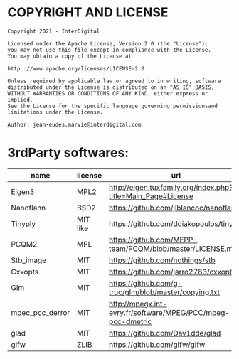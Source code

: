# COPYRIGHT AND LICENSE

``` 
Copyright 2021 - InterDigital
 
Licensed under the Apache License, Version 2.0 (the "License");
you may not use this file except in compliance with the License.
You may obtain a copy of the License at
 
http ://www.apache.org/licenses/LICENSE-2.0

Unless required by applicable law or agreed to in writing, software
distributed under the License is distributed on an "AS IS" BASIS,
WITHOUT WARRANTIES OR CONDITIONS OF ANY KIND, either express or implied.
See the License for the specific language governing permissionsand
limitations under the License.

Author: jean-eudes.marvie@interdigital.com
```

# 3rdParty softwares:

| name           | license | url                                                           |
|----------------|---------|---------------------------------------------------------------|
|Eigen3          | MPL2    | http://eigen.tuxfamily.org/index.php?title=Main_Page#License  |
|Nanoflann       | BSD2    | https://github.com/jlblancoc/nanoflann                        |
|Tinyply         | MIT like| https://github.com/ddiakopoulos/tinyply                       |
|PCQM2           | MPL     | https://github.com/MEPP-team/PCQM/blob/master/LICENSE.md      |
|Stb_image       | MIT     | https://github.com/nothings/stb                               |
|Cxxopts         | MIT     | https://github.com/jarro2783/cxxopts                          |
|Glm             | MIT     | https://github.com/g-truc/glm/blob/master/copying.txt         |
|mpec_pcc_derror | MIT     | http://mpegx.int-evry.fr/software/MPEG/PCC/mpeg-pcc-dmetric   |
|glad            | MIT     | https://github.com/Dav1dde/glad                               |
|glfw            | ZLIB    | https://github.com/glfw/glfw                                  |
